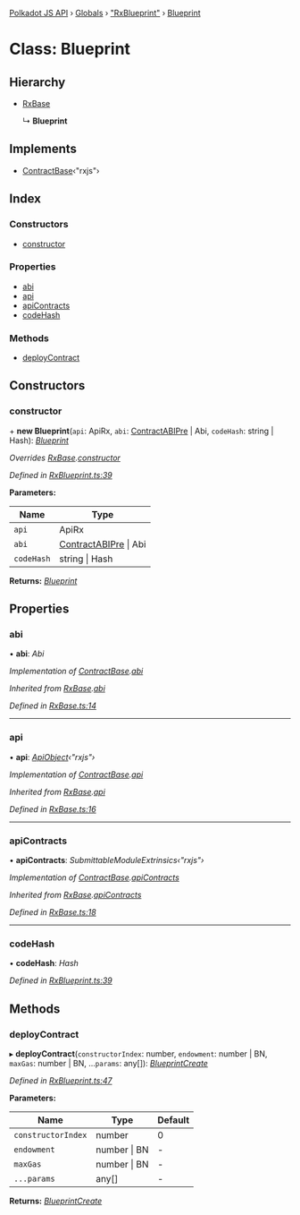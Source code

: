[Polkadot JS API](../README.md) › [Globals](../globals.md) › ["RxBlueprint"](../modules/_rxblueprint_.md) › [Blueprint](_rxblueprint_.blueprint.md)

# Class: Blueprint

## Hierarchy

* [RxBase](_rxbase_.rxbase.md)

  ↳ **Blueprint**

## Implements

* [ContractBase](../interfaces/_types_.contractbase.md)‹"rxjs"›

## Index

### Constructors

* [constructor](_rxblueprint_.blueprint.md#constructor)

### Properties

* [abi](_rxblueprint_.blueprint.md#abi)
* [api](_rxblueprint_.blueprint.md#api)
* [apiContracts](_rxblueprint_.blueprint.md#apicontracts)
* [codeHash](_rxblueprint_.blueprint.md#codehash)

### Methods

* [deployContract](_rxblueprint_.blueprint.md#deploycontract)

## Constructors

###  constructor

\+ **new Blueprint**(`api`: ApiRx, `abi`: [ContractABIPre](../interfaces/_types_.contractabipre.md) | Abi, `codeHash`: string | Hash): *[Blueprint](_rxblueprint_.blueprint.md)*

*Overrides [RxBase](_rxbase_.rxbase.md).[constructor](_rxbase_.rxbase.md#constructor)*

*Defined in [RxBlueprint.ts:39](https://github.com/polkadot-js/api/blob/a207348c13/packages/api-contract/src/RxBlueprint.ts#L39)*

**Parameters:**

Name | Type |
------ | ------ |
`api` | ApiRx |
`abi` | [ContractABIPre](../interfaces/_types_.contractabipre.md) &#124; Abi |
`codeHash` | string &#124; Hash |

**Returns:** *[Blueprint](_rxblueprint_.blueprint.md)*

## Properties

###  abi

• **abi**: *Abi*

*Implementation of [ContractBase](../interfaces/_types_.contractbase.md).[abi](../interfaces/_types_.contractbase.md#abi)*

*Inherited from [RxBase](_rxbase_.rxbase.md).[abi](_rxbase_.rxbase.md#abi)*

*Defined in [RxBase.ts:14](https://github.com/polkadot-js/api/blob/a207348c13/packages/api-contract/src/RxBase.ts#L14)*

___

###  api

• **api**: *[ApiObject](../modules/_types_.md#apiobject)‹"rxjs"›*

*Implementation of [ContractBase](../interfaces/_types_.contractbase.md).[api](../interfaces/_types_.contractbase.md#api)*

*Inherited from [RxBase](_rxbase_.rxbase.md).[api](_rxbase_.rxbase.md#api)*

*Defined in [RxBase.ts:16](https://github.com/polkadot-js/api/blob/a207348c13/packages/api-contract/src/RxBase.ts#L16)*

___

###  apiContracts

• **apiContracts**: *SubmittableModuleExtrinsics‹"rxjs"›*

*Implementation of [ContractBase](../interfaces/_types_.contractbase.md).[apiContracts](../interfaces/_types_.contractbase.md#apicontracts)*

*Inherited from [RxBase](_rxbase_.rxbase.md).[apiContracts](_rxbase_.rxbase.md#apicontracts)*

*Defined in [RxBase.ts:18](https://github.com/polkadot-js/api/blob/a207348c13/packages/api-contract/src/RxBase.ts#L18)*

___

###  codeHash

• **codeHash**: *Hash*

*Defined in [RxBlueprint.ts:39](https://github.com/polkadot-js/api/blob/a207348c13/packages/api-contract/src/RxBlueprint.ts#L39)*

## Methods

###  deployContract

▸ **deployContract**(`constructorIndex`: number, `endowment`: number | BN, `maxGas`: number | BN, ...`params`: any[]): *[BlueprintCreate](../interfaces/_rxblueprint_.blueprintcreate.md)*

*Defined in [RxBlueprint.ts:47](https://github.com/polkadot-js/api/blob/a207348c13/packages/api-contract/src/RxBlueprint.ts#L47)*

**Parameters:**

Name | Type | Default |
------ | ------ | ------ |
`constructorIndex` | number | 0 |
`endowment` | number &#124; BN | - |
`maxGas` | number &#124; BN | - |
`...params` | any[] | - |

**Returns:** *[BlueprintCreate](../interfaces/_rxblueprint_.blueprintcreate.md)*
